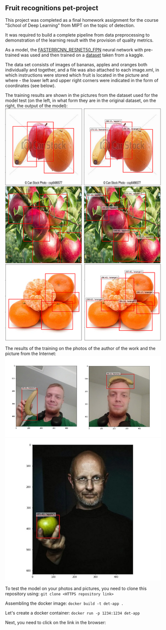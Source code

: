 ## Fruit recognitions pet-project

This project was completed as a final homework assignment for the course "School of Deep Learning" from MIPT on the topic of detection.

It was required to build a complete pipeline from data preprocessing to demonstration of the learning result with the provision of quality metrics.


As a model, the [FASTERRCNN_RESNET50_FPN](https://pytorch.org/vision/main/models/generated/torchvision.models.detection.fasterrcnn_resnet50_fpn.html) neural network with pre-trained was used and then trained on a [dataset](https://www.kaggle.com/datasets/mbkinaci/fruit-images-for-object-detection) taken from a kaggle.

The data set consists of images of bananas, apples and oranges both individually and together, and a file was also attached to each image.xml, in which instructions were stored which fruit is located in the picture and where - the lower left and upper right corners were indicated in the form of coordinates (see below).

The training results are shown in the pictures from the dataset used for the model test (on the left, in what form they are in the original dataset, on the right, the output of the model):
![](Examples/1.png)
![](Examples/2.png)
![](Examples/3.png)

The results of the training on the photos of the author of the work and the picture from the Internet:
![](Examples/4.jpg)
![](Examples/5.jpg)

To test the model on your photos and pictures, you need to clone this repository using:
`git clone <HTTPS repository link>`

Assembling the docker image:
`docker build -t det-app .`

Let's create a docker container:
`docker run -p 1234:1234 det-app`

Next, you need to click on the link in the browser:
